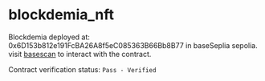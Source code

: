 # blockdemia_nft

Blockdemia deployed at: 0x6D153b812e191FcBA26A8f5eC085363B66Bb8B77 in baseSeplia sepolia.
visit [basescan](https://sepolia.basescan.org/address/0x6D153b812e191FcBA26A8f5eC085363B66Bb8B77) to interact with the contract.

Contract verification status:  `Pass - Verified`
